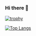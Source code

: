 ### Hi there 👋

<!--
**wagowa5/wagowa5** is a ✨ _special_ ✨ repository because its `README.md` (this file) appears on your GitHub profile.

Here are some ideas to get you started:

- 🔭 I’m currently working on ...
- 🌱 I’m currently learning ...
- 👯 I’m looking to collaborate on ...
- 🤔 I’m looking for help with ...
- 💬 Ask me about ...
- 📫 How to reach me: ...
- 😄 Pronouns: ...
- ⚡ Fun fact: ...
-->

[![trophy](https://github-profile-trophy.vercel.app/?username=wagowa5)](https://github.com/ryo-ma/github-profile-trophy)

[![Top Langs](https://github-readme-stats.vercel.app/api/top-langs/?username=wagowa5
)](https://github.com/anuraghazra/github-readme-stats)

